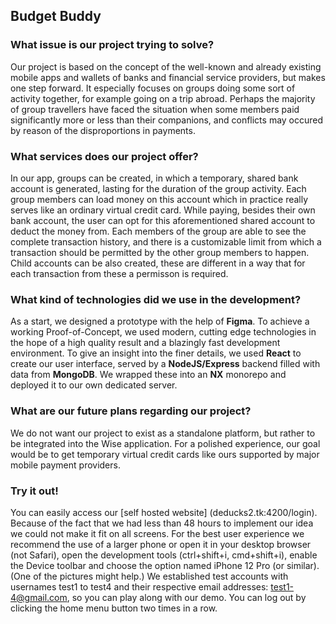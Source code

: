 ## Budget Buddy

### What issue is our project trying to solve?
Our project is based on the concept of the well-known and already existing mobile apps and wallets of banks and financial service providers, but makes one step forward. It especially focuses on groups doing some sort of activity together, for example going on a trip abroad. Perhaps the majority of group travellers have faced the situation when some members paid significantly more or less than their companions, and conflicts may occured by reason of the disproportions in payments. 

### What services does our project offer?
In our app, groups can be created, in which a temporary, shared bank account is generated, lasting for the duration of the group activity. Each group members can load money on this account which in practice really serves like an ordinary virtual credit card. While paying, besides their own bank account, the user can opt for this aforementioned shared account to deduct the money from. Each members of the group are able to see the complete transaction history, and there is a customizable limit from which a transaction should be permitted by the other group members to happen.  Child accounts can be also created, these are different in a way that for each transaction from these a permisson is required. 

### What kind of technologies did we use in the development?
As a start, we designed a prototype with the help of **Figma**. To achieve a working Proof-of-Concept, we used modern, cutting edge technologies in the hope of a high quality result and a blazingly fast development environment. To give an insight into the finer details, we used **React** to create our user interface, served by a **NodeJS/Express** backend filled with data from **MongoDB**. We wrapped these into an **NX** monorepo and deployed it to our own dedicated server.

### What are our future plans regarding our project?
We do not want our project to exist as a standalone platform, but rather to be integrated into the Wise application.  For a polished experience, our goal would be to get temporary virtual credit cards like ours supported by major mobile payment providers.

### Try it out!
You can easily access our [self hosted website]  (deducks2.tk:4200/login).  Because of the fact that we had less than 48 hours to implement our idea we could not make it fit on all screens. For the best user experience we recommend the use of a larger phone or open it in your desktop browser (not Safari), open the development tools (ctrl+shift+i, cmd+shift+i), enable the Device toolbar and choose the option named iPhone 12 Pro (or similar). (One of the pictures might help.) We established test accounts with usernames test1 to test4 and their respective email addresses: test1-4@gmail.com, so you can play along with our demo. You can log out by clicking the home menu button two times in a row.
